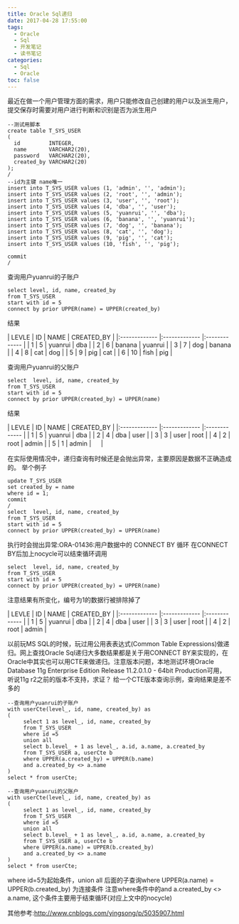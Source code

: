 ```yaml
---
title: Oracle Sql递归
date: 2017-04-28 17:55:00
tags:
  - Oracle
  - Sql
  - 开发笔记
  - 读书笔记
categories:
  - Sql
  - Oracle
toc: false
---
```


最近在做一个用户管理方面的需求，用户只能修改自己创建的用户以及派生用户，提交保存时需要对用户进行判断和识别是否为派生用户
```
--测试用脚本
create table T_SYS_USER
(
  id         INTEGER,
  name       VARCHAR2(20),
  password   VARCHAR2(20),
  created_by VARCHAR2(20)
);
/
--id为主键 name唯一
insert into T_SYS_USER values (1, 'admin', '', 'admin');
insert into T_SYS_USER values (2, 'root', '', 'admin');
insert into T_SYS_USER values (3, 'user', '', 'root');
insert into T_SYS_USER values (4, 'dba', '', 'user');
insert into T_SYS_USER values (5, 'yuanrui', '', 'dba');
insert into T_SYS_USER values (6, 'banana', '', 'yuanrui');
insert into T_SYS_USER values (7, 'dog', '', 'banana');
insert into T_SYS_USER values (8, 'cat', '', 'dog');
insert into T_SYS_USER values (9, 'pig', '', 'cat');
insert into T_SYS_USER values (10, 'fish', '', 'pig');

commit
/
```

查询用户yuanrui的子账户
```
select level, id, name, created_by 
from T_SYS_USER
start with id = 5
connect by prior UPPER(name) = UPPER(created_by)
```
结果

| LEVLE | ID | NAME | CREATED_BY |
|:------------- |:------------- |:------------- |
| 1	 | 5	 | yuanrui	 | dba |
| 2	 | 6	 | banana	 | yuanrui |
| 3	 | 7	 | dog	 | banana |
| 4	 | 8	 | cat	 | dog |
| 5	 | 9	 | pig	 | cat |
| 6	 | 10	 | fish	 | pig |

查询用户yuanrui的父账户
```
select  level, id, name, created_by 
from T_SYS_USER
start with id = 5
connect by prior UPPER(created_by) = UPPER(name)
```
结果

| LEVLE | ID | NAME | CREATED_BY |
|:------------- |:------------- |:------------- |
| 1	 | 5	 | yuanrui	 | dba |
| 2	 | 4	 | dba	 | user |
| 3	 | 3	 | user	 | root |
| 4	 | 2	 | root	 | admin |
| 5	 | 1	 | admin	 | 　 |

在实际使用情况中，递归查询有时候还是会抛出异常，主要原因是数据不正确造成的。
举个例子
```
update T_SYS_USER
set created_by = name
where id = 1;
commit
/
select  level, id, name, created_by 
from T_SYS_USER
start with id = 5
connect by prior UPPER(created_by) = UPPER(name)
```
执行时会抛出异常:ORA-01436:用户数据中的 CONNECT BY 循环
在CONNECT BY后加上nocycle可以结束循环调用
```
select  level, id, name, created_by 
from T_SYS_USER
start with id = 5
connect by prior UPPER(created_by) = UPPER(name)
```
注意结果有所变化，编号为1的数据行被排除掉了

| LEVLE | ID | NAME | CREATED_BY |
|:------------- |:------------- |:------------- |
| 1	 | 5	 | yuanrui	 | dba |
| 2	 | 4	 | dba	 | user |
| 3	 | 3	 | user	 | root |
| 4	 | 2	 | root	 | admin |

以前玩MS SQL的时候，玩过用公用表表达式(Common Table Expressions)做递归。网上查找Oracle Sql递归大多数结果都是关于用CONNECT BY来实现的，在Oracle中其实也可以用CTE来做递归。注意版本问题，本地测试环境Oracle Database 11g Enterprise Edition Release 11.2.0.1.0 - 64bit Production可用，听说11g r2之前的版本不支持，求证？
给一个CTE版本查询示例，查询结果是差不多的
```
--查询用户yuanrui的子账户
with userCte(level_, id, name, created_by) as
(
     select 1 as level_, id, name, created_by
     from T_SYS_USER
     where id =5
     union all
     select b.level_ + 1 as level_, a.id, a.name, a.created_by
     from T_SYS_USER a, userCte b
     where UPPER(a.created_by) = UPPER(b.name) 
     and a.created_by <> a.name
)
select * from userCte;

--查询用户yuanrui的父账户
with userCte(level_, id, name, created_by) as
(
     select 1 as level_, id, name, created_by
     from T_SYS_USER
     where id =5
     union all
     select b.level_ + 1 as level_, a.id, a.name, a.created_by
     from T_SYS_USER a, userCte b
     where UPPER(a.name) = UPPER(b.created_by) 
     and a.created_by <> a.name
)
select * from userCte;
```
where id=5为起始条件，union all 后面的子查询where UPPER(a.name) = UPPER(b.created_by) 为连接条件
注意where条件中的and a.created_by <> a.name, 这个条件主要用于结束循环(对应上文中的nocycle)

其他参考:http://www.cnblogs.com/yingsong/p/5035907.html
